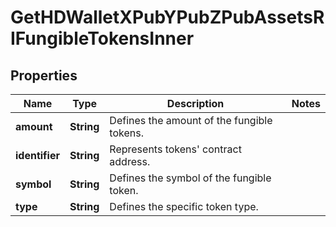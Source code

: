 

# GetHDWalletXPubYPubZPubAssetsRIFungibleTokensInner


## Properties

| Name | Type | Description | Notes |
|------------ | ------------- | ------------- | -------------|
|**amount** | **String** | Defines the amount of the fungible tokens. |  |
|**identifier** | **String** | Represents tokens&#39; contract address. |  |
|**symbol** | **String** | Defines the symbol of the fungible token. |  |
|**type** | **String** | Defines the specific token type. |  |



